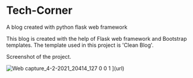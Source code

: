 # Tech-Corner

A blog created with python flask web framework

This blog is created with the help of Flask web framework and Bootstrap templates. The template used in this project is 'Clean Blog'.

Screenshot of the project.

![Web capture_4-2-2021_20414_127 0 0 1](https://user-images.githubusercontent.com/73391917/106908089-f8778c80-6724-11eb-975a-aa2a16566cf4.jpeg)
](url)
